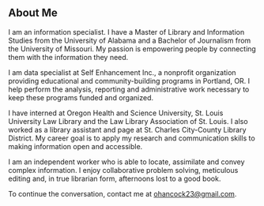 ## About Me 

I am an information specialist. I have a Master of Library and Information Studies from the University of Alabama and a Bachelor of Journalism from the University of Missouri. My passion is empowering people by connecting them with the information they need. 

I am data specialist at Self Enhancement Inc., a nonprofit organization providing educational and community-building programs in Portland, OR. I help perform the analysis, reporting and administrative work necessary to keep these programs funded and organized. 

I have interned at Oregon Health and Science University, St. Louis University Law Library and the Law Library Association of St. Louis. I also worked as a library assistant and page at St. Charles City-County Library District. My career goal is to apply my research and communication skills to making information open and accessible. 

I am an independent worker who is able to locate, assimilate and convey complex information. I enjoy collaborative problem solving, meticulous editing and, in true librarian form, afternoons lost to a good book. 

To continue the conversation, contact me at ohancock23@gmail.com.



